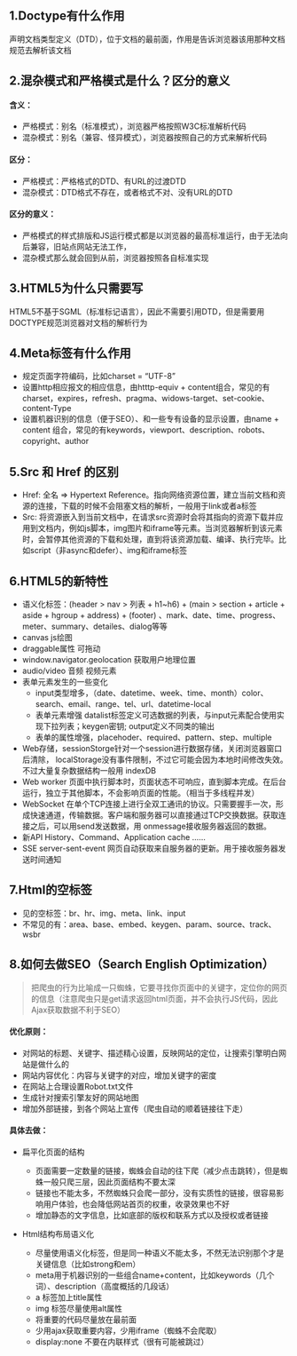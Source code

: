 ## 1.Doctype有什么作用
声明文档类型定义（DTD），位于文档的最前面，作用是告诉浏览器该用那种文档规范去解析该文档

## 2.混杂模式和严格模式是什么？区分的意义

#### 含义：
- 严格模式：别名（标准模式），浏览器严格按照W3C标准解析代码
- 混杂模式：别名（兼容、怪异模式），浏览器按照自己的方式来解析代码
	
#### 区分：
- 严格模式：严格格式的DTD、有URL的过渡DTD
- 混杂模式：DTD格式不存在，或者格式不对、没有URL的DTD
	
#### 区分的意义：
- 严格模式的样式排版和JS运行模式都是以浏览器的最高标准运行，由于无法向后兼容，旧站点网站无法工作，
- 混杂模式那么就会回到从前，浏览器按照各自标准实现

## 3.HTML5为什么只需要写<!DOCTYPE HTML>
HTML5不基于SGML（标准标记语言），因此不需要引用DTD，但是需要用DOCTYPE规范浏览器对文档的解析行为

## 4.Meta标签有什么作用
- 规定页面字符编码，比如charset = “UTF-8”
- 设置http相应报文的相应信息，由htttp-equiv + content组合，常见的有charset，expires，refresh、pragma、widows-target、set-cookie、content-Type
- 设置机器识别的信息（便于SEO）、和一些专有设备的显示设置，由name + content 组合，常见的有keywords，viewport、description、robots、copyright、author

## 5.Src 和 Href 的区别
- Href: 全名 => Hypertext Reference。指向网络资源位置，建立当前文档和资源的连接，下载的时候不会阻塞文档的解析，一般用于link或者a标签
- Src: 将资源嵌入到当前文档中，在请求src资源时会将其指向的资源下载并应用到文档内，例如js脚本，img图片和iframe等元素。当浏览器解析到该元素时，会暂停其他资源的下载和处理，直到将该资源加载、编译、执行完毕。比如script（非async和defer）、img和iframe标签

## 6.HTML5的新特性
- 语义化标签：(header > nav > 列表 + h1~h6) + (main > section + article + aside + hgroup + address) + (footer) 、mark、date、time、progress、meter、summary、detailes、dialog等等
- canvas js绘图
- draggable属性 可拖动
- window.navigator.geolocation 获取用户地理位置
- audio/video 音频 视频元素
- 表单元素发生的一些变化
    - input类型增多，（date、datetime、week、time、month）color、search、email、range、tel、url、datetime-local
    - 表单元素增强 datalist标签定义可选数据的列表，与input元素配合使用实现下拉列表；keygen密钥; output定义不同类的输出
    - 表单的属性增强，placehoder、required、pattern、step、multiple
- Web存储，sessionStorge针对一个session进行数据存储，关闭浏览器窗口后清除， localStorage没有事件限制，不过它可能会因为本地时间修改失效。不过大量复杂数据结构一般用 indexDB
- Web worker 页面中执行脚本时，页面状态不可响应，直到脚本完成。在后台运行，独立于其他脚本，不会影响页面的性能。（相当于多线程并发）
- WebSocket 在单个TCP连接上进行全双工通讯的协议。只需要握手一次，形成快速通道，传输数据。客户端和服务器可以直接通过TCP交换数据。获取连接之后，可以用send发送数据，用 onmessage接收服务器返回的数据。
- 新API History、Command、Application cache ……
- SSE server-sent-event 网页自动获取来自服务器的更新。用于接收服务器发送时间通知

## 7.Html的空标签
- 见的空标签：br、hr、img、meta、link、input
- 不常见的有：area、base、embed、keygen、param、source、track、wsbr

## 8.如何去做SEO（Search English Optimization）
> 把爬虫的行为比喻成一只蜘蛛，它要寻找你页面中的关键字，定位你的网页的信息（注意爬虫只是get请求返回html页面，并不会执行JS代码，因此Ajax获取数据不利于SEO）

#### 优化原则：
- 对网站的标题、关键字、描述精心设置，反映网站的定位，让搜索引擎明白网站是做什么的
- 网站内容优化：内容与关键字的对应，增加关键字的密度
- 在网站上合理设置Robot.txt文件
- 生成针对搜索引擎友好的网站地图
- 增加外部链接，到各个网站上宣传（爬虫自动的顺着链接往下走）


#### 具体去做：

- 扁平化页面的结构
    - 页面需要一定数量的链接，蜘蛛会自动的往下爬（减少点击跳转），但是蜘蛛一般只爬三层，因此页面结构不要太深
    - 链接也不能太多，不然蜘蛛只会爬一部分，没有实质性的链接，很容易影响用户体验，也会降低网站首页的权重，收录效果也不好
    - 增加静态的文字信息，比如底部的版权和联系方式以及授权或者链接

- Html结构布局语义化
    - 尽量使用语义化标签，但是同一种语义不能太多，不然无法识别那个才是关键信息（比如strong和em）
    - meta用于机器识别的一些组合name+content，比如keywords（几个词）、description（高度概括的几段话）
    - a 标签加上title属性
    - img 标签尽量使用alt属性
    - 将重要的代码尽量放在最前面
    - 少用ajax获取重要内容，少用iframe（蜘蛛不会爬取）
    - display:none 不要在内联样式（很有可能被跳过）
